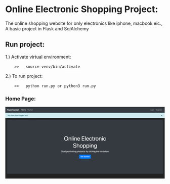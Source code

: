 # Online Electronic Shopping Project:
 
The online shopping website for only electronics like iphone, macbook  eic., A basic project in Flask and SqlAlchemy 

## Run project:

1.) Activate virtual environment: 

        >>   source venv/bin/activate

2.) To run project: 

        >>   python run.py or python3 run.py

### Home Page: 

![img.png](img.png)
